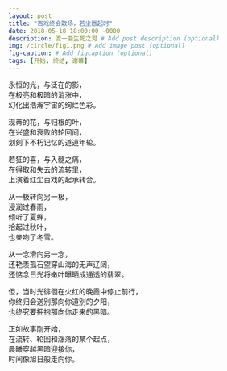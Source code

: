 ```yaml
---
layout: post
title: "百戏终会散场，若尘嚣起时"
date: 2018-05-18 18:00:00 -0000
description: 渡一曲生死之河 # Add post description (optional)
img: /circle/fig1.png # Add image post (optional)
fig-caption: # Add figcaption (optional)
tags: [开始, 终结, 谢幕]
---
```



永恒的光，与泛在的影，\
在极亮和极暗的消涨中， \
幻化出浩瀚宇宙的绚烂色彩。

现蒂的花，与归根的叶， \
在兴盛和衰败的轮回间， \
划刻下不朽记忆的道道年轮。

若狂的喜，与入髓之痛， \
在得取和失去的流转里， \
上演着红尘百戏的起承转合。

从一极转向另一极， \
浸润过春雨， \
倾听了夏蝉， \
拾起过秋叶， \
也亲吻了冬雪。

从一念滑向另一念， \
还艳羡孤石望穿山海的无声辽阔， \
还惦念日光将嫩叶曝晒成通透的翡翠。

但，当时光徘徊在火红的晚霞中停止前行， \
你终归会送别那向你道别的夕阳，\
也终究要拥抱那向你走来的黑暗。

正如故事刚开始，\
在流转、轮回和涨落的某个起点，\
晨曦穿越黑暗迎接你，\
时间像旭日般走向你。




